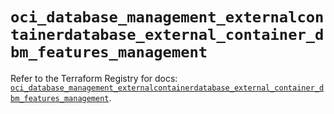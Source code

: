 # `oci_database_management_externalcontainerdatabase_external_container_dbm_features_management`

Refer to the Terraform Registry for docs: [`oci_database_management_externalcontainerdatabase_external_container_dbm_features_management`](https://registry.terraform.io/providers/oracle/oci/6.18.0/docs/resources/database_management_externalcontainerdatabase_external_container_dbm_features_management).
